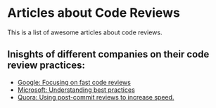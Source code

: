 # Articles about Code Reviews
This is a list of awesome articles about code reviews.


## Inisghts of different companies on their code review practices:
- [Google: Focusing on fast code reviews](https://www.michaelagreiler.com/code-reviews-at-google/)
- [Microsoft: Understanding best practices](https://www.michaelagreiler.com/code-reviews-at-microsoft-how-to-code-review-at-a-large-software-company/)
- [Quora: Using post-commit reviews to increase speed.](https://www.quora.com/q/quoraengineering/Moving-Fast-With-High-Code-Quality)
